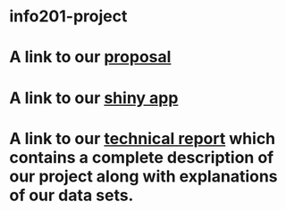 # info201-project

 # A link to our [proposal](https://github.com/ashshah1/info201-project/blob/master/proposal.md)
 
 # A link to our [shiny app](https://skyfall-weather-and-crime.shinyapps.io/info201-project/)
 
 # A link to our [technical report](https://github.com/ashshah1/info201-project/wiki/Technical-Report) which contains a complete description of our project along with explanations of our data sets.
